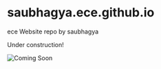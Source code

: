 # saubhagya.ece.github.io

ece Website repo by saubhagya

Under construction!

![Coming Soon](https://zillya.com/sites/default/files/under-construction.png)
